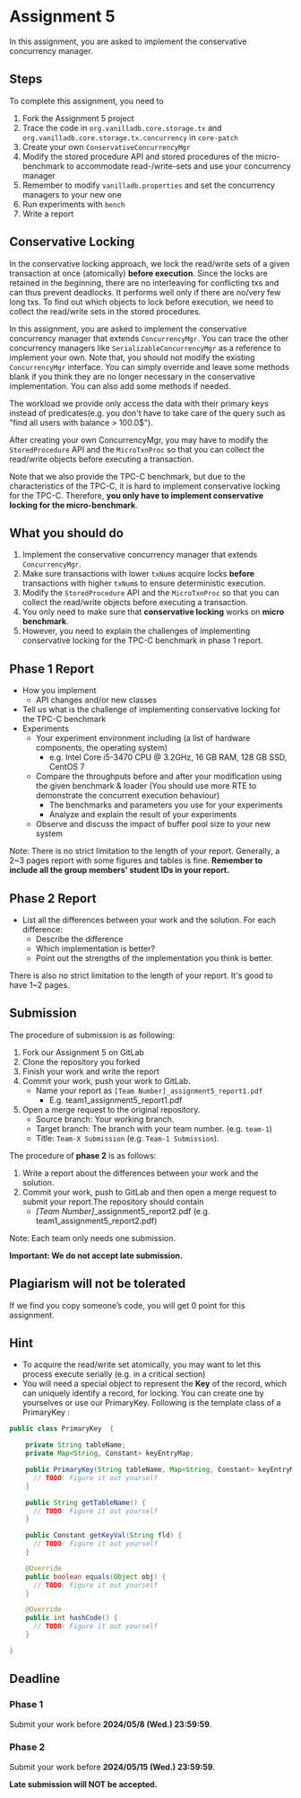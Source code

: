 # Assignment 5
In this assignment, you are asked to implement the conservative concurrency manager.

## Steps
To complete this assignment, you need to

1. Fork the Assignment 5 project
2. Trace the code in `org.vanilladb.core.storage.tx` and `org.vanilladb.core.storage.tx.concurrency` in `core-patch`
3. Create your own `ConservativeConcurrencyMgr`
4. Modify the stored procedure API and stored procedures of the micro-benchmark to accommodate read-/write-sets and use your concurrency manager
5. Remember to modify `vanilladb.properties` and set the concurrency managers to your new one
6. Run experiments with `bench`
7. Write a report

## Conservative Locking

In the conservative locking approach, we lock the read/write sets of a given transaction at once (atomically) **before execution**. Since the locks are retained in the beginning, there are no interleaving for conflicting txs and can thus prevent deadlocks. It performs well only if there are no/very few long txs. To find out which objects to lock before execution, we need to collect the read/write sets in the stored procedures.

In this assignment, you are asked to implement the conservative concurrency manager that extends `ConcurrencyMgr`. You can trace the other concurrency managers like `SerializableConcurrencyMgr` as a reference to implement your own. Note that, you should not modify the existing `ConcurrencyMgr` interface. You can simply override and leave some methods blank if you think they are no longer necessary in the conservative implementation. You can also add some methods if needed.

The workload we provide only access the data with their primary keys instead of predicates(e.g. you don't have to take care of the query such as "find all users with balance > 100.0$"). 

After creating your own ConcurrencyMgr, you may have to modify the `StoredProcedure` API and the `MicroTxnProc` so that you can collect the read/write objects before executing a transaction.

Note that we also provide the TPC-C benchmark, but due to the characteristics of the TPC-C, it is hard to implement conservative locking for the TPC-C. Therefore, **you only have to implement conservative locking for the micro-benchmark**.

## What you should do

1. Implement the conservative concurrency manager that extends `ConcurrencyMgr`.
2. Make sure transactions with lower `txNum`s acquire locks **before** transactions with higher `txNum`s to ensure deterministic execution.
3. Modify the `StoredProcedure` API and the `MicroTxnProc` so that you can collect the read/write objects before executing a transaction.
4. You only need to make sure that **conservative locking** works on **micro benchmark**.
5. However, you need to explain the challenges of implementing conservative locking for the TPC-C benchmark in phase 1 report.

## Phase 1 Report

- How you implement
  - API changes and/or new classes
- Tell us what is the challenge of implementing conservative locking for the TPC-C benchmark
- Experiments
  - Your experiment environment including (a list of hardware components, the operating system)
    - e.g. Intel Core i5-3470 CPU @ 3.2GHz, 16 GB RAM, 128 GB SSD, CentOS 7
  - Compare the throughputs before and after your modification using the given benchmark & loader (You should use more RTE to demonstrate the concurrent execution behaviour)
    - The benchmarks and parameters you use for your experiments
    - Analyze and explain the result of your experiments
  - Observe and discuss the impact of buffer pool size to your new system

Note: There is no strict limitation to the length of your report. Generally, a 2~3 pages report with some figures and tables is fine. **Remember to include all the group members' student IDs in your report.**

## Phase 2 Report

- List all the differences between your work and the solution. For each difference:
  - Describe the difference
  - Which implementation is better?
  - Point out the strengths of the implementation you think is better.

There is also no strict limitation to the length of your report. It's good to have 1~2 pages.

## Submission
The procedure of submission is as following:

1. Fork our Assignment 5 on GitLab
2. Clone the repository you forked
3. Finish your work and write the report
4. Commit your work, push your work to GitLab.
    - Name your report as `[Team Number]_assignment5_report1.pdf`
        - E.g. team1_assignment5_report1.pdf
5. Open a merge request to the original repository.
    - Source branch: Your working branch.
    - Target branch: The branch with your team number. (e.g. `team-1`)
    - Title: `Team-X Submission` (e.g. `Team-1 Submission`).


The procedure of **phase 2** is as follows:

1. Write a report about the differences between your work and the solution.
2. Commit your work, push to GitLab and then open a merge request to submit your report.The repository should contain
    - *[Team Number]*_assignment5_report2.pdf (e.g. team1_assignment5_report2.pdf)

Note: Each team only needs one submission.

**Important: We do not accept late submission.**

## Plagiarism will not be tolerated

If we find you copy someone’s code, you will get 0 point for this assignment.

## Hint

- To acquire the read/write set atomically, you may want to let this process execute serially (e.g. in a critical section)
- You will need a special object to represent the **Key** of the record, which can uniquely identify a record, for locking. You can create one by yourselves or use our PrimaryKey. Following is the template class of a PrimaryKey :

```Java
public class PrimaryKey  {

    private String tableName;
    private Map<String, Constant> keyEntryMap;

    public PrimaryKey(String tableName, Map<String, Constant> keyEntryMap) {
      // TODO: Figure it out yourself
    }

    public String getTableName() {
      // TODO: Figure it out yourself
    }

    public Constant getKeyVal(String fld) {
      // TODO: Figure it out yourself
    }

    @Override
    public boolean equals(Object obj) {
      // TODO: Figure it out yourself
    }

    @Override
    public int hashCode() {
      // TODO: Figure it out yourself
    }

}

```
## Deadline

### Phase 1

Submit your work before **2024/05/8 (Wed.) 23:59:59**.

### Phase 2

Submit your work before **2024/05/15 (Wed.) 23:59:59**.

<strong>Late submission will NOT be accepted.<strong>
